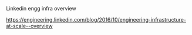 Linkedin engg infra overview

https://engineering.linkedin.com/blog/2016/10/engineering-infrastructure-at-scale--overview
